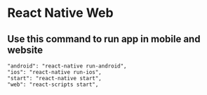 # React Native Web

## Use this command to run app in mobile and website
    "android": "react-native run-android",
    "ios": "react-native run-ios",
    "start": "react-native start",
    "web": "react-scripts start",
